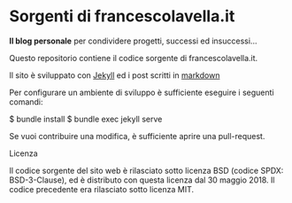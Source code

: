 # Sorgenti di francescolavella.it

**Il blog personale** per condividere progetti, successi ed insuccessi...

Questo repositorio contiene il codice sorgente di francescolavella.it.

Il sito è sviluppato con [Jekyll](https://jekyllrb.com/) ed i post scritti in [markdown](https://it.wikipedia.org/wiki/Markdown)

Per configurare un ambiente di sviluppo è sufficiente eseguire i seguenti comandi:

$ bundle install
$ bundle exec jekyll serve

Se vuoi contribuire una modifica, è sufficiente aprire una pull-request.

Licenza

Il codice sorgente del sito web è rilasciato sotto licenza BSD (codice SPDX: BSD-3-Clause), ed è distributo con questa licenza dal 30 maggio 2018. Il codice precedente era rilasciato sotto licenza MIT.
